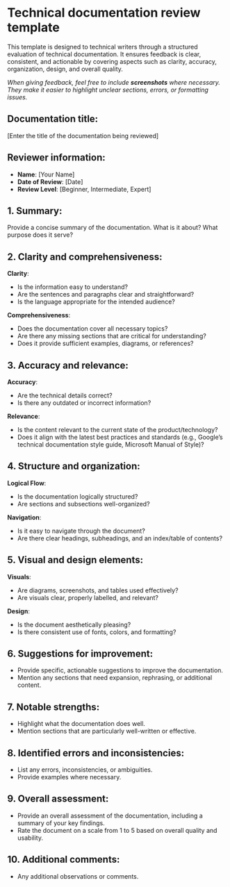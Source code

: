 # Technical documentation review template

This template is designed to technical writers through a structured evaluation of technical documentation. It ensures feedback is clear, consistent, and actionable by covering aspects such as clarity, accuracy, organization, design, and overall quality.

*When giving feedback, feel free to include **screenshots** where necessary. They make it easier to highlight unclear sections, errors, or formatting issues.*

## Documentation title:
[Enter the title of the documentation being reviewed]

## Reviewer information:
- **Name**: [Your Name]
- **Date of Review**: [Date]
- **Review Level**: [Beginner, Intermediate, Expert]

## 1. Summary:
Provide a concise summary of the documentation. What is it about? What purpose does it serve?

## 2. Clarity and comprehensiveness:

**Clarity**: 

  - Is the information easy to understand?
  - Are the sentences and paragraphs clear and straightforward?
  - Is the language appropriate for the intended audience?

**Comprehensiveness**:

  - Does the documentation cover all necessary topics?
  - Are there any missing sections that are critical for understanding?
  - Does it provide sufficient examples, diagrams, or references?

## 3. Accuracy and relevance:

**Accuracy**: 

  - Are the technical details correct?
  - Is there any outdated or incorrect information?

**Relevance**:

  - Is the content relevant to the current state of the product/technology?
  - Does it align with the latest best practices and standards (e.g., Google’s technical documentation style guide, Microsoft Manual of Style)?

## 4. Structure and organization:

**Logical Flow**:

  - Is the documentation logically structured?
  - Are sections and subsections well-organized?

**Navigation**:

  - Is it easy to navigate through the document?
  - Are there clear headings, subheadings, and an index/table of contents?

## 5. Visual and design elements:

**Visuals**:

  - Are diagrams, screenshots, and tables used effectively?
  - Are visuals clear, properly labelled, and relevant?

**Design**:

  - Is the document aesthetically pleasing?
  - Is there consistent use of fonts, colors, and formatting?

## 6. Suggestions for improvement:

- Provide specific, actionable suggestions to improve the documentation.
- Mention any sections that need expansion, rephrasing, or additional content.

## 7. Notable strengths:

- Highlight what the documentation does well.
- Mention sections that are particularly well-written or effective.

## 8. Identified errors and inconsistencies:

- List any errors, inconsistencies, or ambiguities.
- Provide examples where necessary.

## 9. Overall assessment:

- Provide an overall assessment of the documentation, including a summary of your key findings.
- Rate the document on a scale from 1 to 5 based on overall quality and usability.

## 10. Additional comments:
- Any additional observations or comments.
